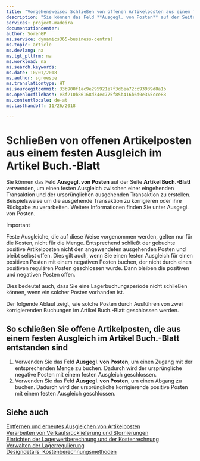 ```yaml
---
title: "Vorgehensweise: Schließen von offenen Artikelposten aus einem festen Ausgleich im Artikel Buch.-Blatt | Microsoft Docs"
description: "Sie können das Feld **Ausgegl. von Posten** auf der Seite **Artikel Buch.-Blatt** verwenden, um einen festen Ausgleich zwischen einer eingehenden Transaktion und der ursprünglichen ausgehenden Transaktion zu erstellen. Beispielsweise um die ausgehende Transaktion zu korrigieren oder ihre Rückgabe zu verarbeiten."
services: project-madeira
documentationcenter: 
author: SorenGP
ms.service: dynamics365-business-central
ms.topic: article
ms.devlang: na
ms.tgt_pltfrm: na
ms.workload: na
ms.search.keywords: 
ms.date: 10/01/2018
ms.author: sgroespe
ms.translationtype: HT
ms.sourcegitcommit: 33b900f1ac9e295921e7f3d6ea72cc93939d8a1b
ms.openlocfilehash: e3f210b86168d34ec775f85b416b6d0e365cce88
ms.contentlocale: de-at
ms.lasthandoff: 11/26/2018

---
```

# <a name="close-open-item-ledger-entries-resulting-from-fixed-application-in-the-item-journal"></a>Schließen von offenen Artikelposten aus einem festen Ausgleich im Artikel Buch.-Blatt
Sie können das Feld **Ausgegl. von Posten** auf der Seite **Artikel Buch.-Blatt** verwenden, um einen festen Ausgleich zwischen einer eingehenden Transaktion und der ursprünglichen ausgehenden Transaktion zu erstellen. Beispielsweise um die ausgehende Transaktion zu korrigieren oder ihre Rückgabe zu verarbeiten. Weitere Informationen finden Sie unter Ausgegl. von Posten.  

> [!IMPORTANT]  
>  Feste Ausgleiche, die auf diese Weise vorgenommen werden, gelten nur für die Kosten, nicht für die Menge. Entsprechend schließt der gebuchte positive Artikelposten nicht den angewendeten ausgehenden Posten und bleibt selbst offen. Dies gilt auch, wenn Sie einen festen Ausgleich für einen positiven Posten mit einem negativen Posten buchen, der nicht durch einen positiven regulären Posten geschlossen wurde. Dann bleiben die positiven und negativen Posten offen.  
>   
>  Dies bedeutet auch, dass Sie eine Lagerbuchungsperiode nicht schließen können, wenn ein solcher Posten vorhanden ist.  

Der folgende Ablauf zeigt, wie solche Posten durch Ausführen von zwei korrigierenden Buchungen im Artikel Buch.-Blatt geschlossen werden.  

## <a name="to-close-open-item-ledger-entries-that-result-from-a-fixed-application-in-the-item-journal"></a>So schließen Sie offene Artikelposten, die aus einem festen Ausgleich im Artikel Buch.-Blatt entstanden sind  

1.  Verwenden Sie das Feld **Ausgegl. von Posten**, um einen Zugang mit der entsprechenden Menge zu buchen. Dadurch wird der ursprüngliche negative Posten mit einem festen Ausgleich geschlossen.  
2.  Verwenden Sie das Feld **Ausgegl. von Posten**, um einen Abgang zu buchen. Dadurch wird der ursprüngliche korrigierende positive Posten mit einem festen Ausgleich geschlossen.  

## <a name="see-also"></a>Siehe auch  
[Entfernen und erneutes Ausgleichen von Artikelposten](finance-how-to-remove-and-reapply-item-entries.md)  
 [Verarbeiten von Verkaufsrücklieferung und Stornierungen](sales-how-process-sales-returns-cancellations.md)   
 [Einrichten der Lagerwertberechnung und der Kostenrechnung](finance-set-up-inventory-valuation-and-costing.md)   
 [Verwalten der Lagerregulierung](finance-manage-inventory-costs.md)   
 [Designdetails: Kostenberechnungsmethoden](design-details-costing-methods.md)

